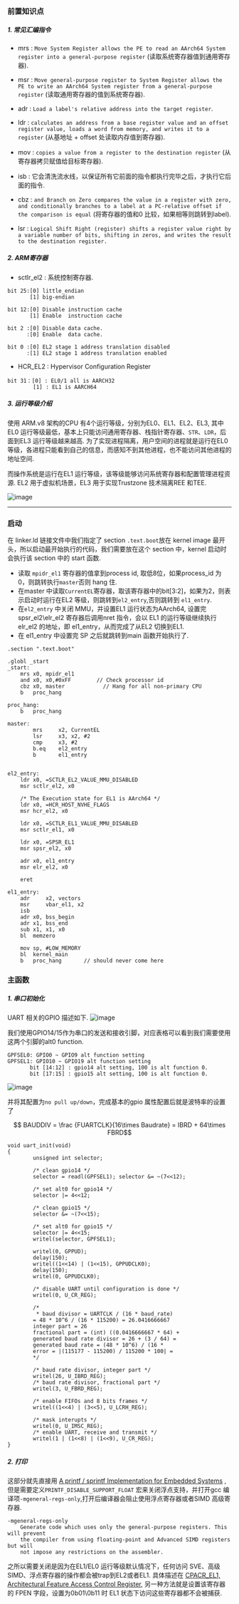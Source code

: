 
### 前置知识点
##### 1. 常见汇编指令
- mrs : `Move System Register allows the PE to read an AArch64 System register into a general-purpose register` (读取系统寄存器值到通用寄存器).

- msr : `Move general-purpose register to System Register allows the PE to write an AArch64 System register from a
general-purpose register` (读取通用寄存器的值到系统寄存器).

- adr : `Load a label's relative address into the target register`.

- ldr : `calculates an address from a base register value and an offset register value, loads a word
from memory, and writes it to a register` (从基地址 + offset 处读取内存值到寄存器).

- mov : `copies a value from a register to the destination register` (从寄存器拷贝赋值给目标寄存器).

- isb : 它会清洗流水线，以保证所有它前面的指令都执行完毕之后，才执行它后面的指令.
- cbz : `and Branch on Zero compares the value in a register with zero, and conditionally branches to a label at a PC-relative offset if the comparison is equal` (将寄存器的值和0 比较，如果相等则跳转到label).
- lsr : `Logical Shift Right (register) shifts a register value right by a variable number of bits, shifting in zeros, and writes the result to the destination register.` 


##### 2. ARM寄存器
- sctlr_el2 : 系统控制寄存器.
```
bit 25:[0] little_endian
       [1] big-endian 

bit 12:[0] Disable instruction cache
       [1] Enable  instruction cache

bit 2 :[0] Disable data cache.
      :[0] Enable  data cache.

bit 0 :[0] EL2 stage 1 address translation disabled
      :[1] EL2 stage 1 address translation enabled
```
- HCR_EL2 : Hypervisor Configuration Register
```
bit 31：[0] : EL0/1 all is AARCH32
        [1] : EL1 is AARCH64
```

##### 3. 运行等级介绍
使用  ARM.v8 架构的CPU 有4个运行等级，分别为EL0、EL1、EL2、EL3, 其中EL0 运行等级最低，基本上只能访问通用寄存器、栈指针寄存器、`STR`、`LDR`，后面到EL3 运行等级越来越高. 为了实现进程隔离，用户空间的进程就是运行在EL0 等级，各进程只能看到自己的信息，而感知不到其他进程，也不能访问其他进程的地址空间.

而操作系统是运行在EL1 运行等级，该等级能够访问系统寄存器和配置管理进程资源. EL2 用于虚拟机场景，EL3 用于实现Trustzone 技术隔离REE 和TEE.

![image](http://www.justfun.icu/wp-content/uploads/2022/03/tz_06.jpg)


---
### 启动

在 linker.ld 链接文件中我们指定了 section `.text.boot`放在 kernel image 最开头，所以启动最开始执行的代码，我们需要放在这个 section 中，kernel 启动时会执行该 section 中的 start 函数.

* 读取  `mpidr_el1` 寄存器的值拿到process id, 取低8位，如果process_id 为0，则跳转执行`master`否则 hang 住.
* 在master 中读取`CurrentEL`寄存器，取该寄存器中的bit[3:2]，如果为2，则表示启动时运行在EL2 等级，则跳转到`el2_entry`,否则跳转到 `el1_entry`.
* 在`el2_entry` 中关闭 MMU，并设置EL1 运行状态为AArch64, 设置完 spsr_el2\elr_el2 寄存器后调用nret 指令，会以 EL1 的运行等级继续执行 elr_el2 的地址，即 el1_entry，从而完成了从EL2 切换到EL1.
* 在 el1_entry 中设置完 SP 之后就跳转到main 函数开始执行了.

```
.section ".text.boot"

.globl _start
_start:
	mrs	x0, mpidr_el1		
	and	x0, x0,#0xFF        // Check processor id
	cbz	x0, master            // Hang for all non-primary CPU
	b	proc_hang

proc_hang: 
	b 	proc_hang

master:
        mrs     x2, CurrentEL
        lsr     x3, x2, #2
        cmp     x3, #2
	    b.eq    el2_entry
        b       el1_entry


el2_entry:
	ldr x0, =SCTLR_EL2_VALUE_MMU_DISABLED
	msr sctlr_el2, x0

	/* The Execution state for EL1 is AArch64 */
	ldr x0, =HCR_HOST_NVHE_FLAGS
	msr hcr_el2, x0

	ldr x0, =SCTLR_EL1_VALUE_MMU_DISABLED
	msr sctlr_el1, x0

	ldr x0, =SPSR_EL1
	msr spsr_el2, x0

	adr x0, el1_entry
	msr elr_el2, x0

	eret

el1_entry:
	adr     x2, vectors
	msr     vbar_el1, x2
	isb
	adr	x0, bss_begin
	adr	x1, bss_end
	sub	x1, x1, x0
	bl 	memzero

	mov	sp, #LOW_MEMORY 
	bl	kernel_main
	b 	proc_hang		// should never come here
```



### 主函数
##### 1. 串口初始化
UART 相关的GPIO 描述如下.
![image](https://github.com/cuijier/learn_kernel/blob/v1/doc/doc_pic/1.3.PNG)


我们使用GPIO14/15作为串口的发送和接收引脚，对应表格可以看到我们需要使用这两个引脚的alt0 function.

```
GPFSEL0: GPIO0 ~ GPIO9 alt function setting
GPFSEL1: GPIO10 ~ GPIO19 alt function setting
       bit [14:12] : gpio14 alt setting, 100 is alt function 0.
       bit [17:15] : gpio15 alt setting, 100 is alt function 0.
```
![image](https://github.com/cuijier/learn_kernel/blob/v1/doc/doc_pic/1.2.PNG)

并将其配置为`no pull up/down`，完成基本的gpio 属性配置后就是波特率的设置了


```math
 BAUDDIV = \frac {FUARTCLK}{16\times Baudrate} = IBRD + 64\times FBRD
```


```
void uart_init(void)
{
        unsigned int selector;
        
        /* clean gpio14 */
        selector = readl(GPFSEL1); selector &= ~(7<<12);
        
        /* set alt0 for gpio14 */
        selector |= 4<<12;
        
        /* clean gpio15 */
        selector &= ~(7<<15);
        
        /* set alt0 for gpio15 */
        selector |= 4<<15;
        writel(selector, GPFSEL1);

        writel(0, GPPUD);
        delay(150);
        writel((1<<14) | (1<<15), GPPUDCLK0);
        delay(150);
        writel(0, GPPUDCLK0);

        /* disable UART until configuration is done */
        writel(0, U_CR_REG);

        /*
         * baud divisor = UARTCLK / (16 * baud_rate)
        = 48 * 10^6 / (16 * 115200) = 26.0416666667
        integer part = 26
        fractional part = (int) ((0.0416666667 * 64) + 
        generated baud rate divisor = 26 + (3 / 64) = 
        generated baud rate = (48 * 10^6) / (16 * 
        error = |(115177 - 115200) / 115200 * 100| = 
        */

        /* baud rate divisor, integer part */
        writel(26, U_IBRD_REG);
        /* baud rate divisor, fractional part */
        writel(3, U_FBRD_REG);

        /* enable FIFOs and 8 bits frames */
        writel((1<<4) | (3<<5), U_LCRH_REG);

        /* mask interupts */
        writel(0, U_IMSC_REG);
        /* enable UART, receive and transmit */
        writel(1 | (1<<8) | (1<<9), U_CR_REG);
}
```

##### 2. 打印 
这部分就先直接用 [A printf / sprintf Implementation for Embedded Systems](https://github.com/mpaland/printf) ,但是需要定义`PRINTF_DISABLE_SUPPORT_FLOAT` 宏来关闭浮点支持，并打开gcc 编译项`-mgeneral-regs-only`,打开后编译器会阻止使用浮点寄存器或者SIMD 高级寄存器.
```
-mgeneral-regs-only
    Generate code which uses only the general-purpose registers. This will prevent
    the compiler from using floating-point and Advanced SIMD registers but will
    not impose any restrictions on the assembler.
```
之所以需要关闭是因为在EL1/EL0 运行等级默认情况下，任何访问 SVE、高级SIMD、浮点寄存器的操作都会被trap到EL2或者EL1. 具体描述在 [CPACR_EL1, Architectural Feature Access Control Register](https://developer.arm.com/documentation/ddi0595/2021-12/AArch64-Registers/CPACR-EL1--Architectural-Feature-Access-Control-Register?lang=en), 另一种方法就是设置该寄存器的 FPEN 字段，设置为0b01\0b11 时 EL1 状态下访问这些寄存器都不会被捕获.



